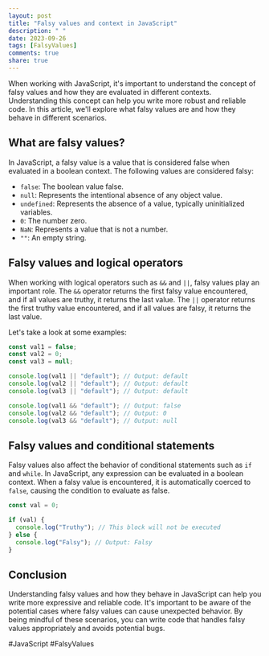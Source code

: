 ```yaml
---
layout: post
title: "Falsy values and context in JavaScript"
description: " "
date: 2023-09-26
tags: [FalsyValues]
comments: true
share: true
---
```


When working with JavaScript, it's important to understand the concept of falsy values and how they are evaluated in different contexts. Understanding this concept can help you write more robust and reliable code. In this article, we'll explore what falsy values are and how they behave in different scenarios.

## What are falsy values?

In JavaScript, a falsy value is a value that is considered false when evaluated in a boolean context. The following values are considered falsy:

- `false`: The boolean value false.
- `null`: Represents the intentional absence of any object value.
- `undefined`: Represents the absence of a value, typically uninitialized variables.
- `0`: The number zero.
- `NaN`: Represents a value that is not a number.
- `""`: An empty string.

## Falsy values and logical operators

When working with logical operators such as `&&` and `||`, falsy values play an important role. The `&&` operator returns the first falsy value encountered, and if all values are truthy, it returns the last value. The `||` operator returns the first truthy value encountered, and if all values are falsy, it returns the last value.

Let's take a look at some examples:

```javascript
const val1 = false;
const val2 = 0;
const val3 = null;

console.log(val1 || "default"); // Output: default
console.log(val2 || "default"); // Output: default
console.log(val3 || "default"); // Output: default

console.log(val1 && "default"); // Output: false
console.log(val2 && "default"); // Output: 0
console.log(val3 && "default"); // Output: null
```

## Falsy values and conditional statements

Falsy values also affect the behavior of conditional statements such as `if` and `while`. In JavaScript, any expression can be evaluated in a boolean context. When a falsy value is encountered, it is automatically coerced to `false`, causing the condition to evaluate as false.

```javascript
const val = 0;

if (val) {
  console.log("Truthy"); // This block will not be executed
} else {
  console.log("Falsy"); // Output: Falsy
}
```

## Conclusion

Understanding falsy values and how they behave in JavaScript can help you write more expressive and reliable code. It's important to be aware of the potential cases where falsy values can cause unexpected behavior. By being mindful of these scenarios, you can write code that handles falsy values appropriately and avoids potential bugs.

#JavaScript #FalsyValues